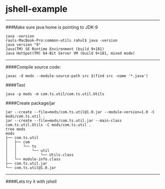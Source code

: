 # jshell-example
------------
###Make sure java home is pointing to JDK-9
```
java -version
rauls-MacBook-Pro:common-utils rahul$ java -version
java version "9"
Java(TM) SE Runtime Environment (build 9+181)
Java HotSpot(TM) 64-Bit Server VM (build 9+181, mixed mode)
```
-------------

####Compile source code:
```
javac -d mods --module-source-path src $(find src -name '*.java')
```
####Test 
```
java -p mods -m com.ts.util/com.ts.util.Utils
```
####Create package/jar
```
jar --create --file=mods/com.ts.util@1.0.jar --module-version=1.0 -C mods/com.ts.util .
jar --create --file=mods/com.ts.util.jar --main-class com.ts.util.Utils -C mods/com.ts.util .
tree mods
mods
├── com.ts.util
│   ├── com
│   │   └── ts
│   │       └── util
│   │           └── Utils.class
│   └── module-info.class
├── com.ts.util.jar
└── com.ts.util@1.0.jar
```

-------------
####Lets try it with jshell